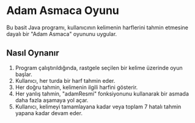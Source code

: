 # Adam Asmaca Oyunu

Bu basit Java programı, kullanıcının kelimenin harflerini tahmin etmesine dayalı bir "Adam Asmaca" oyununu uygular.

## Nasıl Oynanır

1. Program çalıştırıldığında, rastgele seçilen bir kelime üzerinde oyun başlar.
2. Kullanıcı, her turda bir harf tahmin eder.
3. Her doğru tahmin, kelimenin ilgili harfini gösterir.
4. Her yanlış tahmin, "adamResmi" fonksiyonunu kullanarak bir asmada daha fazla aşamaya yol açar.
5. Kullanıcı, kelimeyi tamamlayana kadar veya toplam 7 hatalı tahmin yapana kadar devam eder.
